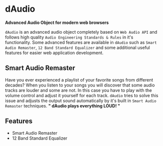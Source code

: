 # dAudio
**Advanced Audio Object for modern web browsers**

`dAudio` is an advanced audio object completely based on `Web Audio API` and follows high quality `Audio Engineering Standards & Rules` in it's functionality. Some advanced features are available in `dAudio` such as `Smart Audio Remaster`, `12 Band Standard Equalizer` and some additional useful features for easier web application development.

## Smart Audio Remaster
Have you ever experienced a playlist of your favorite songs from different decades? When you listen to your songs you will discover that some audio tracks are louder and some are not. In this case you have to play with the volume control and adjust it yourself for each track. `dAudio` tries to solve this issue and adjusts the output sound automatically by it's built in `Smart Audio Remaster` techniques. **" dAudio plays everything LOUD! "**

## Features
* Smart Audio Remaster
* 12 Band Standard Equalizer